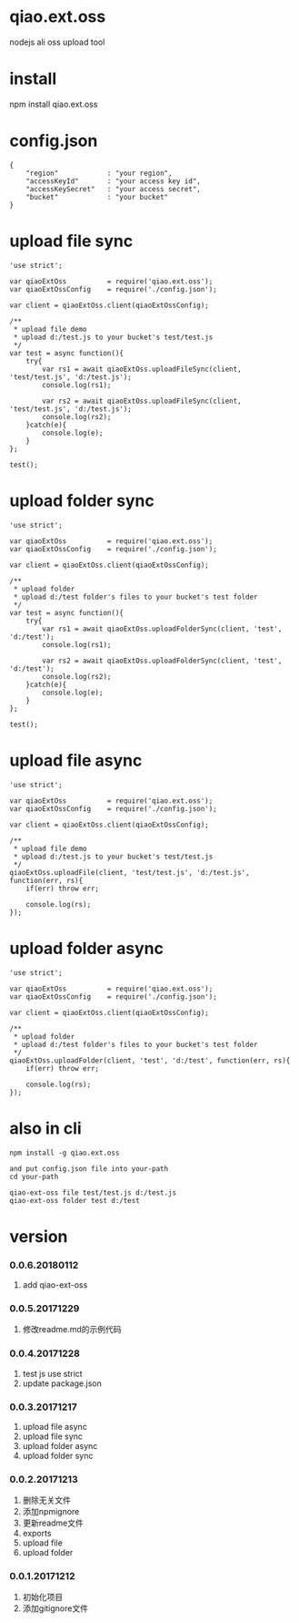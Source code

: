 # qiao.ext.oss
nodejs ali oss upload tool

# install
npm install qiao.ext.oss

# config.json
    {
		"region"			: "your region",
		"accessKeyId"		: "your access key id",
		"accessKeySecret"	: "your access secret",
		"bucket"			: "your bucket"
	}

# upload file sync
	'use strict';
	
	var qiaoExtOss 			= require('qiao.ext.oss');
	var qiaoExtOssConfig	= require('./config.json');
	
	var client = qiaoExtOss.client(qiaoExtOssConfig);
	
	/**
	 * upload file demo
	 * upload d:/test.js to your bucket's test/test.js
	 */
	var test = async function(){
		try{
			var rs1 = await qiaoExtOss.uploadFileSync(client, 'test/test.js', 'd:/test.js');
			console.log(rs1);
	
			var rs2 = await qiaoExtOss.uploadFileSync(client, 'test/test.js', 'd:/test.js');
			console.log(rs2);
		}catch(e){
			console.log(e);
		}
	};
	
	test();

# upload folder sync
	'use strict';
	
	var qiaoExtOss 			= require('qiao.ext.oss');
	var qiaoExtOssConfig	= require('./config.json');
	
	var client = qiaoExtOss.client(qiaoExtOssConfig);
	
	/**
	 * upload folder
	 * upload d:/test folder's files to your bucket's test folder
	 */
	var test = async function(){
		try{
			var rs1 = await qiaoExtOss.uploadFolderSync(client, 'test', 'd:/test');
			console.log(rs1);
	
			var rs2 = await qiaoExtOss.uploadFolderSync(client, 'test', 'd:/test');
			console.log(rs2);
		}catch(e){
			console.log(e);
		}
	};
	
	test();

# upload file async
	'use strict';
	
	var qiaoExtOss 			= require('qiao.ext.oss');
	var qiaoExtOssConfig	= require('./config.json');
	
	var client = qiaoExtOss.client(qiaoExtOssConfig);
	
	/**
	 * upload file demo
	 * upload d:/test.js to your bucket's test/test.js
	 */
	qiaoExtOss.uploadFile(client, 'test/test.js', 'd:/test.js', function(err, rs){
		if(err) throw err;
		
		console.log(rs);
	});

# upload folder async
	'use strict';
	
	var qiaoExtOss 			= require('qiao.ext.oss');
	var qiaoExtOssConfig	= require('./config.json');
	
	var client = qiaoExtOss.client(qiaoExtOssConfig);
	
	/**
	 * upload folder
	 * upload d:/test folder's files to your bucket's test folder
	 */
	qiaoExtOss.uploadFolder(client, 'test', 'd:/test', function(err, rs){
		if(err) throw err;
		
		console.log(rs);
	});

# also in cli
	npm install -g qiao.ext.oss
	
	and put config.json file into your-path
	cd your-path
	
	qiao-ext-oss file test/test.js d:/test.js
	qiao-ext-oss folder test d:/test

# version
### 0.0.6.20180112
1. add qiao-ext-oss

### 0.0.5.20171229
1. 修改readme.md的示例代码

### 0.0.4.20171228
1. test js use strict
2. update package.json

### 0.0.3.20171217
1. upload file async
2. upload file sync
3. upload folder async
4. upload folder sync

### 0.0.2.20171213
1. 删除无关文件
2. 添加npmignore
3. 更新readme文件
4. exports
5. upload file
6. upload folder

### 0.0.1.20171212
1. 初始化项目
2. 添加gitignore文件